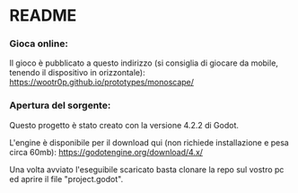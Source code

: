 # README

### Gioca online:
Il gioco è pubblicato a questo indirizzo (si consiglia di giocare da mobile, tenendo il dispositivo in orizzontale):
https://wootr0p.github.io/prototypes/monoscape/

### Apertura del sorgente:
Questo progetto è stato creato con la versione 4.2.2 di Godot.

L'engine è disponibile per il download qui (non richiede installazione e pesa circa 60mb):
https://godotengine.org/download/4.x/

Una volta avviato l'eseguibile scaricato basta clonare la repo sul vostro pc ed aprire il file "project.godot".

